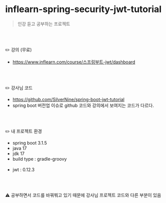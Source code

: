 # inflearn-spring-security-jwt-tutorial
> 인강 듣고 공부하는 프로젝트  
>

<br><br>

✏️ 강의 (무료)
- https://www.inflearn.com/course/스프링부트-jwt/dashboard  

<br><br>

✏️ 강사님 코드 
- https://github.com/SilverNine/spring-boot-jwt-tutorial
- spring boot 버전업 이슈로 github 코드와 강의에서 보여지는 코드가 다르다.

<br><br>

✏️ 내 프로젝트 환경 
- spring boot 3.1.5  
- java 17
- jdk 17
- build type : gradle-groovy <br><br>
- jwt : 0.12.3

<br><br>

⚠️ 공부하면서 코드를 바꿔붜고 있기 때문에 강사님 프로젝트 코드와 다른 부분이 있음 

